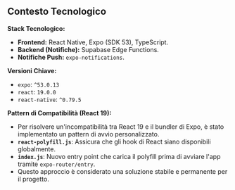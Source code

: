 ## Contesto Tecnologico

**Stack Tecnologico:**
- **Frontend:** React Native, Expo (SDK 53), TypeScript.
- **Backend (Notifiche):** Supabase Edge Functions.
- **Notifiche Push:** `expo-notifications`.

**Versioni Chiave:**
- `expo`: `^53.0.13`
- `react`: `19.0.0`
- `react-native`: `^0.79.5`

**Pattern di Compatibilità (React 19):**
- Per risolvere un'incompatibilità tra React 19 e il bundler di Expo, è stato implementato un pattern di avvio personalizzato.
- **`react-polyfill.js`**: Assicura che gli hook di React siano disponibili globalmente.
- **`index.js`**: Nuovo entry point che carica il polyfill prima di avviare l'app tramite `expo-router/entry`.
- Questo approccio è considerato una soluzione stabile e permanente per il progetto.
